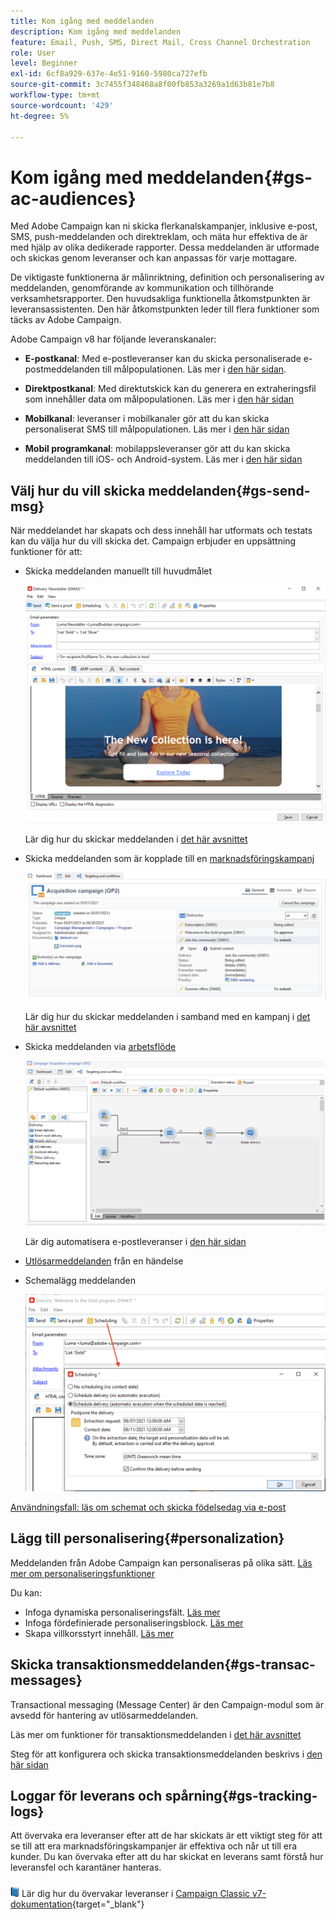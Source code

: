 ```yaml
---
title: Kom igång med meddelanden
description: Kom igång med meddelanden
feature: Email, Push, SMS, Direct Mail, Cross Channel Orchestration
role: User
level: Beginner
exl-id: 6cf8a929-637e-4e51-9160-5980ca727efb
source-git-commit: 3c7455f348468a8f00fb853a3269a1d63b81e7b8
workflow-type: tm+mt
source-wordcount: '429'
ht-degree: 5%

---
```


# Kom igång med meddelanden{#gs-ac-audiences}

Med Adobe Campaign kan ni skicka flerkanalskampanjer, inklusive e-post, SMS, push-meddelanden och direktreklam, och mäta hur effektiva de är med hjälp av olika dedikerade rapporter. Dessa meddelanden är utformade och skickas genom leveranser och kan anpassas för varje mottagare.

De viktigaste funktionerna är målinriktning, definition och personalisering av meddelanden, genomförande av kommunikation och tillhörande verksamhetsrapporter. Den huvudsakliga funktionella åtkomstpunkten är leveransassistenten. Den här åtkomstpunkten leder till flera funktioner som täcks av Adobe Campaign.

Adobe Campaign v8 har följande leveranskanaler:

* **E-postkanal**: Med e-postleveranser kan du skicka personaliserade e-postmeddelanden till målpopulationen. Läs mer i [den här sidan](../send/email.md).

* **Direktpostkanal**: Med direktutskick kan du generera en extraheringsfil som innehåller data om målpopulationen.  Läs mer i [den här sidan](../send/direct-mail.md)

* **Mobilkanal**: leveranser i mobilkanaler gör att du kan skicka personaliserat SMS till målpopulationen.  Läs mer i [den här sidan](../send/sms.md)

* **Mobil programkanal**: mobilappsleveranser gör att du kan skicka meddelanden till iOS- och Android-system.  Läs mer i [den här sidan](../send/push.md)

<!--
* **LINE channel**: LINE deliveries let you send messages on LINE, an instant messaging application available on all smartphones. Learn more in [this page](../send/line.md)
-->

## Välj hur du vill skicka meddelanden{#gs-send-msg}

När meddelandet har skapats och dess innehåll har utformats och testats kan du välja hur du vill skicka det. Campaign erbjuder en uppsättning funktioner för att:

* Skicka meddelanden manuellt till huvudmålet

   ![](assets/send-email.png)

   Lär dig hur du skickar meddelanden i [det här avsnittet](../send/send.md)

* Skicka meddelanden som är kopplade till en [marknadsföringskampanj](campaigns.md)

   ![](assets/deliveries-in-a-campaign.png)

   Lär dig hur du skickar meddelanden i samband med en kampanj i [det här avsnittet](https://experienceleague.adobe.com/docs/campaign/automation/campaign-orchestration/marketing-campaign-deliveries.html)

* Skicka meddelanden via [arbetsflöde](../config/workflows.md)

   ![](assets/send-in-a-wf.png)

   Lär dig automatisera e-postleveranser i [den här sidan](../../automation/workflow/delivery.md)

* [Utlösarmeddelanden](../send/transactional.md) från en händelse

* Schemalägg meddelanden

   ![](assets/schedule-send.png)

[Användningsfall: läs om schemat och skicka födelsedag via e-post](../../automation/workflow/send-a-birthday-email.md)


## Lägg till personalisering{#personalization}

Meddelanden från Adobe Campaign kan personaliseras på olika sätt. [Läs mer om personaliseringsfunktioner](../send/personalize.md)

Du kan:

* Infoga dynamiska personaliseringsfält. [Läs mer](../send/personalization-fields.md)
* Infoga fördefinierade personaliseringsblock. [Läs mer](../send/personalization-blocks.md)
* Skapa villkorsstyrt innehåll. [Läs mer](../send/conditions.md)

## Skicka transaktionsmeddelanden{#gs-transac-messages}

Transactional messaging (Message Center) är den Campaign-modul som är avsedd för hantering av utlösarmeddelanden.

Läs mer om funktioner för transaktionsmeddelanden i [det här avsnittet](../architecture/architecture.md#transac-msg-archi)

Steg för att konfigurera och skicka transaktionsmeddelanden beskrivs i [den här sidan](../send/transactional.md)


## Loggar för leverans och spårning{#gs-tracking-logs}

Att övervaka era leveranser efter att de har skickats är ett viktigt steg för att se till att era marknadsföringskampanjer är effektiva och når ut till era kunder. Du kan övervaka efter att du har skickat en leverans samt förstå hur leveransfel och karantäner hanteras.

![](../assets/do-not-localize/book.png) Lär dig hur du övervakar leveranser i [Campaign Classic v7-dokumentation](https://experienceleague.adobe.com/docs/campaign-classic/using/sending-messages/monitoring-deliveries/about-delivery-monitoring.html#sending-messages){target="_blank"}

